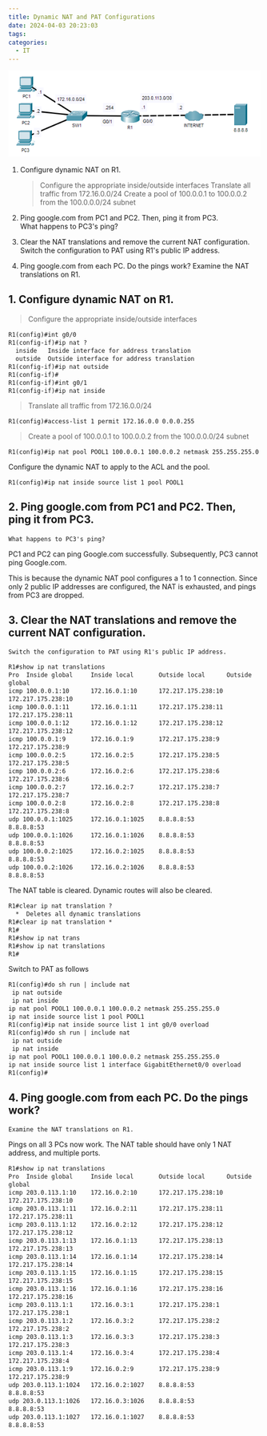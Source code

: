 ```yaml
---
title: Dynamic NAT and PAT Configurations
date: 2024-04-03 20:23:03
tags: 
categories:
  - IT
---
```

![](../../images/Pasted%20image%2020240403202717.png)

1. Configure dynamic NAT on R1.
   > Configure the appropriate inside/outside interfaces
   > Translate all traffic from 172.16.0.0/24
   > Create a pool of 100.0.0.1 to 100.0.0.2 from the 100.0.0.0/24 subnet

2. Ping google.com from PC1 and PC2.  Then, ping it from PC3.  
    What happens to PC3's ping?

3. Clear the NAT translations and remove the current NAT configuration.
    Switch the configuration to PAT using R1's public IP address.

4. Ping google.com from each PC.  Do the pings work?
    Examine the NAT translations on R1.


## 1. Configure dynamic NAT on R1.
   > Configure the appropriate inside/outside interfaces

```
R1(config)#int g0/0
R1(config-if)#ip nat ?
  inside   Inside interface for address translation
  outside  Outside interface for address translation
R1(config-if)#ip nat outside
R1(config-if)#
R1(config-if)#int g0/1
R1(config-if)#ip nat inside
```

   > Translate all traffic from 172.16.0.0/24
   
```
R1(config)#access-list 1 permit 172.16.0.0 0.0.0.255
```

   > Create a pool of 100.0.0.1 to 100.0.0.2 from the 100.0.0.0/24 subnet

```
R1(config)#ip nat pool POOL1 100.0.0.1 100.0.0.2 netmask 255.255.255.0
```

Configure the dynamic NAT to apply to the ACL and the pool.

```
R1(config)#ip nat inside source list 1 pool POOL1
```

## 2. Ping google.com from PC1 and PC2.  Then, ping it from PC3.  
    What happens to PC3's ping?
PC1 and PC2 can ping Google.com successfully. 
Subsequently, PC3 cannot ping Google.com. 

This is because the dynamic NAT pool configures a 1 to 1 connection. Since only 2 public IP addresses are configured, the NAT is exhausted, and pings from PC3 are dropped. 


## 3. Clear the NAT translations and remove the current NAT configuration.
    Switch the configuration to PAT using R1's public IP address.

```
R1#show ip nat translations 
Pro  Inside global     Inside local       Outside local      Outside global
icmp 100.0.0.1:10      172.16.0.1:10      172.217.175.238:10 172.217.175.238:10
icmp 100.0.0.1:11      172.16.0.1:11      172.217.175.238:11 172.217.175.238:11
icmp 100.0.0.1:12      172.16.0.1:12      172.217.175.238:12 172.217.175.238:12
icmp 100.0.0.1:9       172.16.0.1:9       172.217.175.238:9  172.217.175.238:9
icmp 100.0.0.2:5       172.16.0.2:5       172.217.175.238:5  172.217.175.238:5
icmp 100.0.0.2:6       172.16.0.2:6       172.217.175.238:6  172.217.175.238:6
icmp 100.0.0.2:7       172.16.0.2:7       172.217.175.238:7  172.217.175.238:7
icmp 100.0.0.2:8       172.16.0.2:8       172.217.175.238:8  172.217.175.238:8
udp 100.0.0.1:1025     172.16.0.1:1025    8.8.8.8:53         8.8.8.8:53
udp 100.0.0.1:1026     172.16.0.1:1026    8.8.8.8:53         8.8.8.8:53
udp 100.0.0.2:1025     172.16.0.2:1025    8.8.8.8:53         8.8.8.8:53
udp 100.0.0.2:1026     172.16.0.2:1026    8.8.8.8:53         8.8.8.8:53
```

The NAT table is cleared. Dynamic routes will also be cleared.

```
R1#clear ip nat translation ?
  *  Deletes all dynamic translations
R1#clear ip nat translation *
R1#
R1#show ip nat trans
R1#show ip nat translations 
R1#
```

Switch to PAT as follows

```
R1(config)#do sh run | include nat
 ip nat outside
 ip nat inside
ip nat pool POOL1 100.0.0.1 100.0.0.2 netmask 255.255.255.0
ip nat inside source list 1 pool POOL1
R1(config)#ip nat inside source list 1 int g0/0 overload
R1(config)#do sh run | include nat
 ip nat outside
 ip nat inside
ip nat pool POOL1 100.0.0.1 100.0.0.2 netmask 255.255.255.0
ip nat inside source list 1 interface GigabitEthernet0/0 overload
R1(config)#
```


## 4. Ping google.com from each PC.  Do the pings work?
    Examine the NAT translations on R1.

Pings on all 3 PCs now work. The NAT table should have only 1 NAT address, and multiple ports.

```
R1#show ip nat translations 
Pro  Inside global     Inside local       Outside local      Outside global
icmp 203.0.113.1:10    172.16.0.2:10      172.217.175.238:10 172.217.175.238:10
icmp 203.0.113.1:11    172.16.0.2:11      172.217.175.238:11 172.217.175.238:11
icmp 203.0.113.1:12    172.16.0.2:12      172.217.175.238:12 172.217.175.238:12
icmp 203.0.113.1:13    172.16.0.1:13      172.217.175.238:13 172.217.175.238:13
icmp 203.0.113.1:14    172.16.0.1:14      172.217.175.238:14 172.217.175.238:14
icmp 203.0.113.1:15    172.16.0.1:15      172.217.175.238:15 172.217.175.238:15
icmp 203.0.113.1:16    172.16.0.1:16      172.217.175.238:16 172.217.175.238:16
icmp 203.0.113.1:1     172.16.0.3:1       172.217.175.238:1  172.217.175.238:1
icmp 203.0.113.1:2     172.16.0.3:2       172.217.175.238:2  172.217.175.238:2
icmp 203.0.113.1:3     172.16.0.3:3       172.217.175.238:3  172.217.175.238:3
icmp 203.0.113.1:4     172.16.0.3:4       172.217.175.238:4  172.217.175.238:4
icmp 203.0.113.1:9     172.16.0.2:9       172.217.175.238:9  172.217.175.238:9
udp 203.0.113.1:1024   172.16.0.2:1027    8.8.8.8:53         8.8.8.8:53
udp 203.0.113.1:1026   172.16.0.3:1026    8.8.8.8:53         8.8.8.8:53
udp 203.0.113.1:1027   172.16.0.1:1027    8.8.8.8:53         8.8.8.8:53
```